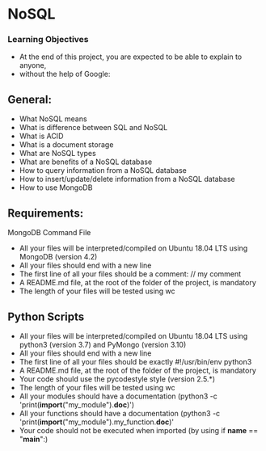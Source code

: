 # NoSQL
### Learning Objectives
* At the end of this project, you are expected to be able to explain to anyone, 
* without the help of Google:
## General:
* What NoSQL means
* What is difference between SQL and NoSQL 
* What is ACID 
* What is a document storage 
* What are NoSQL types 
* What are benefits of a NoSQL database 
* How to query information from a NoSQL database 
* How to insert/update/delete information from a NoSQL database 
* How to use MongoDB

## Requirements:
MongoDB Command File
* All your files will be interpreted/compiled on Ubuntu 18.04 LTS using MongoDB (version 4.2)
* All your files should end with a new line
* The first line of all your files should be a comment: // my comment 
* A README.md file, at the root of the folder of the project, is mandatory 
* The length of your files will be tested using wc

## Python Scripts
* All your files will be interpreted/compiled on Ubuntu 18.04 LTS using python3 (version 3.7) and PyMongo (version 3.10)
* All your files should end with a new line
* The first line of all your files should be exactly #!/usr/bin/env python3
* A README.md file, at the root of the folder of the project, is mandatory
* Your code should use the pycodestyle style (version 2.5.*)
* The length of your files will be tested using wc
* All your modules should have a documentation (python3 -c 'print(__import__("my_module").__doc__)')
* All your functions should have a documentation (python3 -c 'print(__import__("my_module").my_function.__doc__)'
* Your code should not be executed when imported (by using if __name__ == "__main__":)